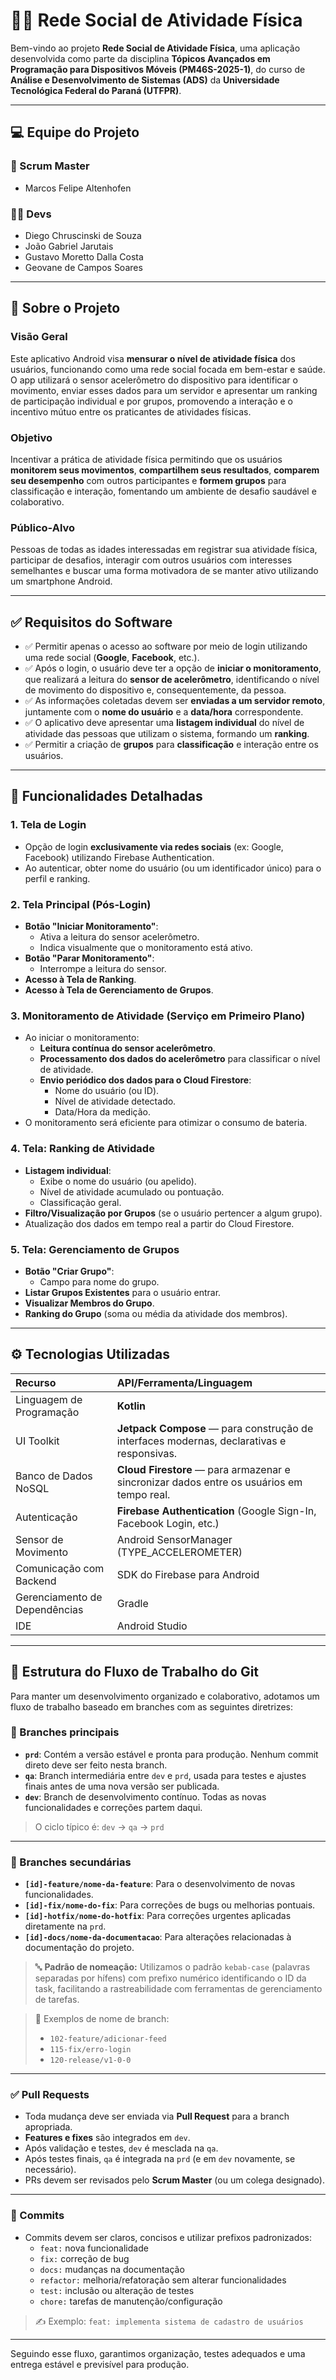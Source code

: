# 🏋️‍♂️ Rede Social de Atividade Física

Bem-vindo ao projeto **Rede Social de Atividade Física**, uma aplicação desenvolvida como parte da disciplina **Tópicos Avançados em Programação para Dispositivos Móveis (PM46S-2025-1)**, do curso de **Análise e Desenvolvimento de Sistemas (ADS)** da **Universidade Tecnológica Federal do Paraná (UTFPR)**.

---

## 💻 Equipe do Projeto

### 🧙 Scrum Master
- Marcos Felipe Altenhofen

### 👨‍💻 Devs
- Diego Chruscinski de Souza  
- João Gabriel Jarutais  
- Gustavo Moretto Dalla Costa  
- Geovane de Campos Soares  

---

## 🧠 Sobre o Projeto

### Visão Geral
Este aplicativo Android visa **mensurar o nível de atividade física** dos usuários, funcionando como uma rede social focada em bem-estar e saúde. O app utilizará o sensor acelerômetro do dispositivo para identificar o movimento, enviar esses dados para um servidor e apresentar um ranking de participação individual e por grupos, promovendo a interação e o incentivo mútuo entre os praticantes de atividades físicas.

### Objetivo
Incentivar a prática de atividade física permitindo que os usuários **monitorem seus movimentos**, **compartilhem seus resultados**, **comparem seu desempenho** com outros participantes e **formem grupos** para classificação e interação, fomentando um ambiente de desafio saudável e colaborativo.

### Público-Alvo
Pessoas de todas as idades interessadas em registrar sua atividade física, participar de desafios, interagir com outros usuários com interesses semelhantes e buscar uma forma motivadora de se manter ativo utilizando um smartphone Android.

---

## ✅ Requisitos do Software

- ✅ Permitir apenas o acesso ao software por meio de login utilizando uma rede social (**Google**, **Facebook**, etc.).
- ✅ Após o login, o usuário deve ter a opção de **iniciar o monitoramento**, que realizará a leitura do **sensor de acelerômetro**, identificando o nível de movimento do dispositivo e, consequentemente, da pessoa.
- ✅ As informações coletadas devem ser **enviadas a um servidor remoto**, juntamente com o **nome do usuário** e a **data/hora** correspondente.
- ✅ O aplicativo deve apresentar uma **listagem individual** do nível de atividade das pessoas que utilizam o sistema, formando um **ranking**.
- ✅ Permitir a criação de **grupos** para **classificação** e interação entre os usuários.

---

## 🚀 Funcionalidades Detalhadas

### 1. Tela de Login
- Opção de login **exclusivamente via redes sociais** (ex: Google, Facebook) utilizando Firebase Authentication.
- Ao autenticar, obter nome do usuário (ou um identificador único) para o perfil e ranking.

### 2. Tela Principal (Pós-Login)
- **Botão "Iniciar Monitoramento"**:
    - Ativa a leitura do sensor acelerômetro.
    - Indica visualmente que o monitoramento está ativo.
- **Botão "Parar Monitoramento"**:
    - Interrompe a leitura do sensor.
- **Acesso à Tela de Ranking**.
- **Acesso à Tela de Gerenciamento de Grupos**.

### 3. Monitoramento de Atividade (Serviço em Primeiro Plano)
- Ao iniciar o monitoramento:
    - **Leitura contínua do sensor acelerômetro**.
    - **Processamento dos dados do acelerômetro** para classificar o nível de atividade.
    - **Envio periódico dos dados para o Cloud Firestore**:
        - Nome do usuário (ou ID).
        - Nível de atividade detectado.
        - Data/Hora da medição.
- O monitoramento será eficiente para otimizar o consumo de bateria.

### 4. Tela: Ranking de Atividade
- **Listagem individual**:
    - Exibe o nome do usuário (ou apelido).
    - Nível de atividade acumulado ou pontuação.
    - Classificação geral.
- **Filtro/Visualização por Grupos** (se o usuário pertencer a algum grupo).
- Atualização dos dados em tempo real a partir do Cloud Firestore.

### 5. Tela: Gerenciamento de Grupos
- **Botão "Criar Grupo"**:
    - Campo para nome do grupo.
- **Listar Grupos Existentes** para o usuário entrar.
- **Visualizar Membros do Grupo**.
- **Ranking do Grupo** (soma ou média da atividade dos membros).

---

## ⚙️ Tecnologias Utilizadas

| Recurso                        | API/Ferramenta/Linguagem                                                              |
| :----------------------------- | :------------------------------------------------------------------------------------ |
| Linguagem de Programação       | **Kotlin** |
| UI Toolkit                     | **Jetpack Compose** — para construção de interfaces modernas, declarativas e responsivas. |
| Banco de Dados NoSQL           | **Cloud Firestore** — para armazenar e sincronizar dados entre os usuários em tempo real. |
| Autenticação                   | **Firebase Authentication** (Google Sign-In, Facebook Login, etc.)                    |
| Sensor de Movimento            | Android SensorManager (TYPE_ACCELEROMETER)                                            |
| Comunicação com Backend        | SDK do Firebase para Android                                                          |
| Gerenciamento de Dependências  | Gradle                                                                                |
| IDE                            | Android Studio                                                                        |

---

## 📁 Estrutura do Fluxo de Trabalho do Git

Para manter um desenvolvimento organizado e colaborativo, adotamos um fluxo de trabalho baseado em branches com as seguintes diretrizes:

### 🔀 Branches principais

- **`prd`**: Contém a versão estável e pronta para produção. Nenhum commit direto deve ser feito nesta branch.
- **`qa`**: Branch intermediária entre `dev` e `prd`, usada para testes e ajustes finais antes de uma nova versão ser publicada.
- **`dev`**: Branch de desenvolvimento contínuo. Todas as novas funcionalidades e correções partem daqui.

> O ciclo típico é: `dev` → `qa` → `prd`

---

### 🌿 Branches secundárias

- **`[id]-feature/nome-da-feature`**: Para o desenvolvimento de novas funcionalidades.
- **`[id]-fix/nome-do-fix`**: Para correções de bugs ou melhorias pontuais.
- **`[id]-hotfix/nome-do-hotfix`**: Para correções urgentes aplicadas diretamente na `prd`.
- **`[id]-docs/nome-da-documentacao`**: Para alterações relacionadas à documentação do projeto.

> 🔤 **Padrão de nomeação:** Utilizamos o padrão `kebab-case` (palavras separadas por hífens) com prefixo numérico identificando o ID da task, facilitando a rastreabilidade com ferramentas de gerenciamento de tarefas.

> 🔧 Exemplos de nome de branch:
> - `102-feature/adicionar-feed`
> - `115-fix/erro-login`
> - `120-release/v1-0-0`

---

### ✅ Pull Requests

- Toda mudança deve ser enviada via **Pull Request** para a branch apropriada.
- **Features e fixes** são integrados em `dev`.
- Após validação e testes, `dev` é mesclada na `qa`.
- Após testes finais, `qa` é integrada na `prd` (e em `dev` novamente, se necessário).
- PRs devem ser revisados pelo **Scrum Master** (ou um colega designado).

---

### 📝 Commits

- Commits devem ser claros, concisos e utilizar prefixos padronizados:
  - `feat:` nova funcionalidade
  - `fix:` correção de bug
  - `docs:` mudanças na documentação
  - `refactor:` melhoria/refatoração sem alterar funcionalidades
  - `test:` inclusão ou alteração de testes
  - `chore:` tarefas de manutenção/configuração

> ✍️ Exemplo: `feat: implementa sistema de cadastro de usuários`

---

Seguindo esse fluxo, garantimos organização, testes adequados e uma entrega estável e previsível para produção.
